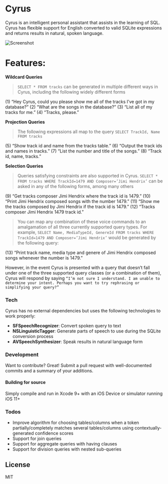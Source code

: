 # Cyrus
Cyrus is an intelligent personal assistant that assists in the learning of SQL. Cyrus has flexible support for English converted to valid SQLite expressions and returns results in natural, spoken language.

![Screenshot](https://imgur.com/a/rCMcY)

# Features:
**Wildcard Queries**
> `SELECT * FROM tracks` can be generated in multiple different ways in Cyrus, including
the following widely different forms

(1) “Hey Cyrus, could you please show me all of the tracks I’ve got
in my database?”
(2) “What are the songs in the database?”
(3) “List all of my tracks for me.”
(4) “Tracks, please.”

**Projection Queries**

>The following expressions all map to the query `SELECT TrackId, Name FROM tracks`

(5) “Show track id and name from the tracks table.”
(6) “Output the track ids and names in tracks.”
(7) “List the number and title of the songs.”
(8) “Track id, name, tracks.”

**Selection Queries**
> Queries satisfying constraints are also supported in Cyrus. `SELECT * FROM
tracks WHERE TrackId=1479 AND Composer=’Jimi Hendrix’` can be asked in any of the following forms, among many others

(9) “Get tracks composer Jimi Hendrix where the track id is 1479.”
(10) “Print Jimi Hendrix composed songs with the number 1479.”
(11) “Show me the tracks composed by Jimi Hendrix if the track id
is 1479.”
(12) “Tracks composer Jimi Hendrix 1479 track id.”

>You can map any combination of these voice commands to an amalgamation of all three currently supported query types. For example, `SELECT Name, MediaTypeId, GenereId FROM
tracks WHERE TrackId=1479 AND Composer=’Jimi Hendrix’` would be generated by the following query:

(13) “Print track name, media type and genere of Jimi Hendrix
composed songs whenever the number is 1479.”

However, in the event Cyrus is presented with a query that doesn’t fall under one of the three supported query classes (or a combination of them), Cyrus will respond by saying `“I’m not sure I understand. I am unable to determine your intent. Perhaps you want to try rephrasing or simplifying your query?”`

### Tech

Cyrus has no external dependencies but uses the following technologies to work properly:
* **SFSpeechRecognizer**: Convert spoken query to text
* **NSLinguisticTagger**: Generate parts of speech to use during the SQLite conversion process
* **AVSpeechSynthesizer**: Speak results in natural language form

### Development

Want to contribute? Great! Submit a pull request with well-documented commits and a summary of your additions.

#### Building for source
Simply compile and run in Xcode 9+ with an iOS Device or simulator running iOS 11+

### Todos
 - Improve algorithm for choosing tables/columns when a token partially/completely matches several tables/columns using contextually-generated confidence scores
 - Support for join queries
 - Support for aggregate queries with having clauses
 - Support for division queries with nested sub-queries

License
----

MIT
